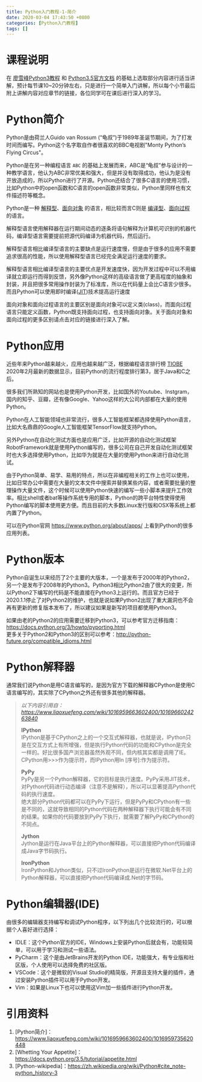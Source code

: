 ```yaml
---
title: Python入门教程-1-简介
date: 2020-03-04 17:43:50 +0800
categories: [Python入门教程]
tags: []
---
```


# 课程说明
在 [廖雪峰Python3教程](https://www.liaoxuefeng.com/wiki/1016959663602400) 和 [Python3.5官方文档](https://docs.python.org/3.5/tutorial/index.html) 的基础上选取部分内容进行适当讲解，预计每节课10~20分钟左右，只是进行一个简单入门讲解，所以每个小节最后附上讲解内容对应章节的链接，各位同学可在课后进行深入的学习。

# Python简介
Python是由荷兰人Guido van Rossum (“龟叔”)于1989年圣诞节期间，为了打发时间而编写。Python这个名字取自作者很喜欢的BBC电视剧"Monty Python’s Flying Circus"。

Python是在另一种编程语言 `ABC` 的基础上发展而来，ABC是“龟叔”参与设计的一种教学语言，他认为ABC非常优美和强大，但是并没有取得成功，他认为是没有开放造成的，所以Python进行了开源。Python还结合了很多C语言的使用习惯，比如Python中的open函数和C语言的open函数非常类似，Python里同样也有文件描述符等概念。

Python是一种 [解释型](https://zh.wikipedia.org/wiki/%E7%9B%B4%E8%AD%AF%E8%AA%9E%E8%A8%80)、[面向对象](https://zh.wikipedia.org/wiki/%E9%9D%A2%E5%90%91%E5%AF%B9%E8%B1%A1%E7%A8%8B%E5%BA%8F%E8%AE%BE%E8%AE%A1) 的语言，相比较而言C则是 [编译型](https://zh.wikipedia.org/wiki/%E7%B7%A8%E8%AD%AF%E8%AA%9E%E8%A8%80)、[面向过程](https://zh.wikipedia.org/wiki/%E8%BF%87%E7%A8%8B%E5%BC%8F%E7%BC%96%E7%A8%8B) 的语言。

解释型语言使用解释器在运行期间动态的逐条将语句解释为计算机可识别的机器代码，编译型语言需要提前把源代码编译为机器代码，然后运行。  

解释型语言相比编译型语言的主要缺点是运行速度慢，但是由于很多的应用不需要追求很高的性能，所以使用解释型语言已经完全满足运行速度的要求。  

解释型语言相比编译型语言的主要优点是开发速度快，因为开发过程中可以不用编译就立即运行而得到反馈，另外像Python这样的高级语言做了更高程度的抽象和封装，并且把很多常用操作封装为了标准库，所以在代码量上会比C语言少很多。而且Python可以使用即时编译([JIT](https://zh.wikipedia.org/zh-hans/%E5%8D%B3%E6%99%82%E7%B7%A8%E8%AD%AF))技术提高运行速度  

面向对象和面向过程语言的主要区别是面向对象可以定义类(class)，而面向过程语言只能定义函数，Python既支持面向过程，也支持面向对象。关于面向对象和面向过程的更多区别请点击对应的链接进行深入了解。

# Python应用
近些年来Python越来越火，应用也越来越广泛，根据编程语言排行榜 [TIOBE](https://www.tiobe.com/tiobe-index/) 2020年2月最新的数据显示，目前Python的流行程度排行第3，居于Java和C之后。

很多我们所熟知的网站也是使用Python开发，比如国外的Youtube、Instgram，国内的知乎、豆瓣，还有像Google、Yahoo这样的大公司内部都在大量的使用Python。

Python在人工智能领域也非常流行，很多人工智能框架都选择使用Python语言，比如大名鼎鼎的Google人工智能框架TensorFlow就支持Python。

另外Python在自动化测试方面也是应用广泛，比如开源的自动化测试框架RobotFramework就是使用Python编写的，很多公司在自己开发自动化测试框架时也大多选择使用Python，比如华为就是在大量的使用Python来进行自动化测试。

由于Python简单、易学、易用的特点，所以在非编程相关的工作上也可以使用，比如日常办公中需要在大量的文本文件中搜索并替换某些内容，或者需要批量的整理操作大量文件，这个时候可以使用Python快速的编写一些小脚本来提升工作效率。相比shell或者bat等操作系统专用的脚本，Python的跨平台特性使得使用Python编写的脚本使用更方便。而且目前的大多数Linux发行版和OSX等系统上都内置了Python。

可以在Python官网 https://www.python.org/about/apps/ 上看到Python的很多应用列表。

# Python版本
Python自诞生以来经历了2个主要的大版本，一个是发布于2000年的Python2，另一个是发布于2008年的Python3。Python3相比Python2由了很大的变更，所以Python2下编写的代码是不能直接在Python3上运行的。而且官方已经于2020.1.1停止了对Python2的维护，也就是说如果Python2出现了重大漏洞也不会再有更新的修复版本发布了，所以建议如果是新写的项目都使用Python3。

如果由老的Python2的应用需要迁移到Python3，可以参考官方迁移指南：https://docs.python.org/3/howto/pyporting.html  
更多关于Python2和Python3的区别可以参考：http://python-future.org/compatible_idioms.html

# Python解释器
通常我们说Python是用C语言编写的，是因为官方下载的解释器CPython是使用C语言编写的，其实除了CPython之外还有很多其他的解释器。

> *以下内容引用自：https://www.liaoxuefeng.com/wiki/1016959663602400/1016966024263840*
>  
> **IPython**  
> IPython是基于CPython之上的一个交互式解释器，也就是说，IPython只是在交互方式上有所增强，但是执行Python代码的功能和CPython是完全一样的。好比很多国产浏览器虽然外观不同，但内核其实都是调用了IE。  
> CPython用>>>作为提示符，而IPython用In [序号]:作为提示符。
> 
> **PyPy**  
> PyPy是另一个Python解释器，它的目标是执行速度。PyPy采用JIT技术，对Python代码进行动态编译（注意不是解释），所以可以显著提高Python代码的执行速度。  
> 绝大部分Python代码都可以在PyPy下运行，但是PyPy和CPython有一些是不同的，这就导致相同的Python代码在两种解释器下执行可能会有不同的结果。如果你的代码要放到PyPy下执行，就需要了解PyPy和CPython的不同点。
> 
> **Jython**  
> Jython是运行在Java平台上的Python解释器，可以直接把Python代码编译成Java字节码执行。
> 
> **IronPython**  
> IronPython和Jython类似，只不过IronPython是运行在微软.Net平台上的Python解释器，可以直接把Python代码编译成.Net的字节码。

# Python编辑器(IDE)
由很多的编辑器支持编写和调试Python程序，以下列出几个比较流行的，可以根据个人喜好进行选择：
* IDLE：这个Python官方的IDE，Windows上安装Python后就会有，功能较简单，可以用于学习和测试一些语法。
* PyCharm：这个是由JetBrains开发的Python IDE，功能强大，有专业版和社区版，个人使用可以选择免费的社区版。
* VSCode：这个是微软的Visual Studio的精简版，开源且支持大量的插件，通过安装Python插件可以用于Python开发。
* Vim：如果是Linux下也可以使用这Vim加一些插件进行Python开发。

# 引用资料
1. [Python简介]：https://www.liaoxuefeng.com/wiki/1016959663602400/1016959735620448
2. [Whetting Your Appetite]：https://docs.python.org/3.5/tutorial/appetite.html
3. [Python-wikipedia]：https://zh.wikipedia.org/wiki/Python#cite_note-python_history-3
